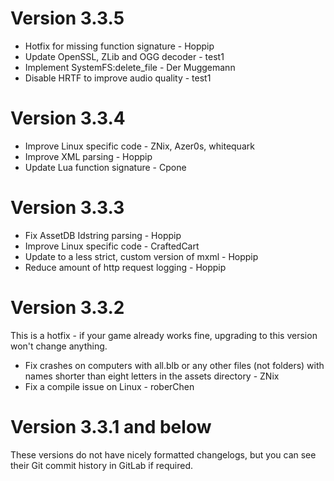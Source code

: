# Version 3.3.5

* Hotfix for missing function signature - Hoppip
* Update OpenSSL, ZLib and OGG decoder - test1
* Implement SystemFS:delete_file - Der Muggemann
* Disable HRTF to improve audio quality - test1

# Version 3.3.4

* Improve Linux specific code - ZNix, Azer0s, whitequark
* Improve XML parsing - Hoppip
* Update Lua function signature - Cpone

# Version 3.3.3

* Fix AssetDB Idstring parsing - Hoppip
* Improve Linux specific code - CraftedCart
* Update to a less strict, custom version of mxml - Hoppip
* Reduce amount of http request logging - Hoppip

# Version 3.3.2

This is a hotfix - if your game already works fine, upgrading to this version won't change anything.

* Fix crashes on computers with all.blb or any other files (not folders) with names shorter than eight letters in the assets directory - ZNix
* Fix a compile issue on Linux - roberChen

# Version 3.3.1 and below

These versions do not have nicely formatted changelogs, but you can see their Git commit history in GitLab if required.
